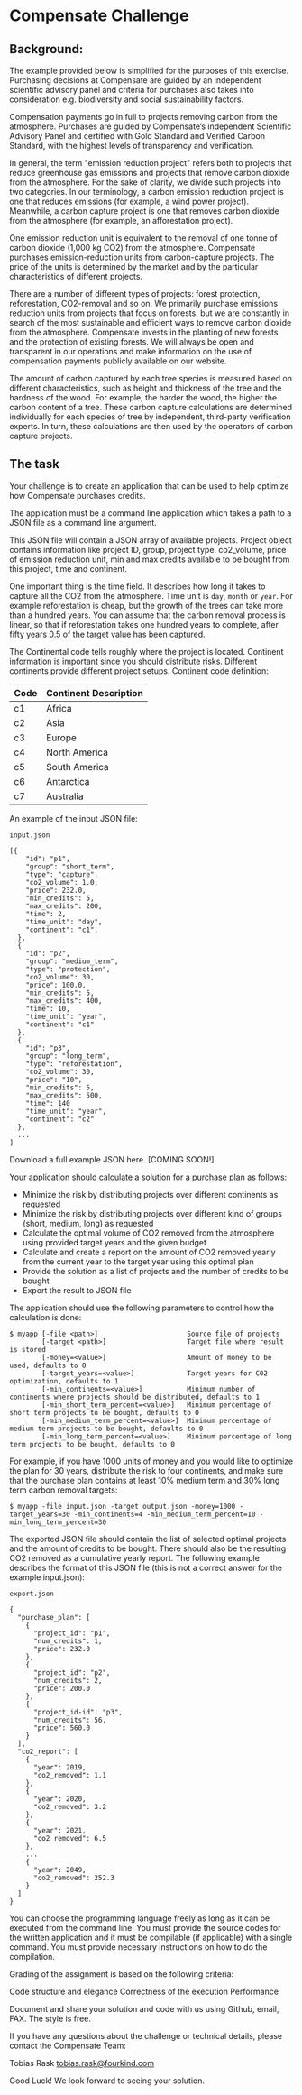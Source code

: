 # Compensate Challenge

## Background:

The example provided below is simplified for the purposes of this exercise. Purchasing decisions at Compensate are guided by an independent scientific advisory panel and criteria for purchases also takes into consideration e.g. biodiversity and social sustainability factors.

Compensation payments go in full to projects removing carbon from the atmosphere. Purchases are guided by Compensate’s independent Scientific Advisory Panel and certified with Gold Standard and Verified Carbon Standard, with the highest levels of transparency and verification.

In general, the term "emission reduction project" refers both to projects that reduce greenhouse gas emissions and projects that remove carbon dioxide from the atmosphere. For the sake of clarity, we divide such projects into two categories. In our terminology, a carbon emission reduction project is one that reduces emissions (for example, a wind power project). Meanwhile, a carbon capture project is one that removes carbon dioxide from the atmosphere (for example, an afforestation project).

One emission reduction unit is equivalent to the removal of one tonne of carbon dioxide (1,000 kg CO2) from the atmosphere. Compensate purchases emission-reduction units from carbon-capture projects. The price of the units is determined by the market and by the particular characteristics of different projects.

There are a number of different types of projects: forest protection, reforestation, CO2-removal and so on.
We primarily purchase emissions reduction units from projects that focus on forests, but we are constantly in search of the most sustainable and efficient ways to remove carbon dioxide from the atmosphere. Compensate invests in the planting of new forests and the protection of existing forests. We will always be open and transparent in our operations and make information on the use of compensation payments publicly available on our website.

The amount of carbon captured by each tree species is measured based on different characteristics, such as height and thickness of the tree and the hardness of the wood. For example, the harder the wood, the higher the carbon content of a tree. These carbon capture calculations are determined individually for each species of tree by independent, third-party verification experts. In turn, these calculations are then used by the operators of carbon capture projects.

## The task

Your challenge is to create an application that can be used to help optimize how Compensate purchases credits.

The application must be a command line application which takes a path to a JSON file as a command line argument.

This JSON file will contain a JSON array of available projects. Project object contains information like project ID, group, project type, co2_volume, price of emission reduction unit, min and max credits available to be bought from this project, time and continent.

One important thing is the time field. It describes how long it takes to capture all the CO2 from the atmosphere. Time unit is `day`, `month` or `year`. For example reforestation is cheap, but the growth of the trees can take more than a hundred years. You can assume that the carbon removal process is linear, so that if reforestation takes one hundred years to complete, after fifty years 0.5 of the target value has been captured.

The Continental code tells roughly where the project is located. Continent information is important since you should distribute risks. Different continents provide different project setups. Continent code definition:

| Code | Continent Description |
| --- | --- |
| c1 | Africa |
| c2 | Asia |
| c3 | Europe |
| c4 | North America |
| c5 | South America |
| c6 | Antarctica |
| c7 | Australia |

An example of the input JSON file:

```
input.json

[{
    "id": "p1",
    "group": "short_term",
    "type": "capture",
    "co2_volume": 1.0,
    "price": 232.0,
    "min_credits": 5,
    "max_credits": 200,
    "time": 2,
    "time_unit": "day",
    "continent": "c1",
  },
  {
    "id": "p2",
    "group": "medium_term",
    "type": "protection",
    "co2_volume": 30,
    "price": 100.0,
    "min_credits": 5,
    "max_credits": 400,
    "time": 10,
    "time_unit": "year",
    "continent": "c1"
  },
  {
    "id": "p3",
    "group": "long_term",
    "type": "reforestation",
    "co2_volume": 30,
    "price": "10",
    "min_credits": 5,
    "max_credits": 500,
    "time": 140
    "time_unit": "year",
    "continent": "c2"
  },
  ...
]
```

Download a full example JSON here. [COMING SOON!]

Your application should calculate a solution for a purchase plan as follows:
- Minimize the risk by distributing projects over different continents as requested
- Minimize the risk by distributing projects over different kind of groups (short, medium, long) as requested
- Calculate the optimal volume of CO2 removed from the atmosphere using provided target years and the given budget
- Calculate and create a report on the amount of CO2 removed yearly from the current year to the target year using this optimal plan
- Provide the solution as a list of projects and the number of credits to be bought
- Export the result to JSON file

The application should use the following parameters to control how the calculation is done:

```
$ myapp [-file <path>]                      Source file of projects
        [-target <path>]                    Target file where result is stored
        [-money=<value>]                    Amount of money to be used, defaults to 0
        [-target_years=<value>]             Target years for C02 optimization, defaults to 1
        [-min_continents=<value>]           Minimum number of continents where projects should be distributed, defaults to 1
        [-min_short_term_percent=<value>]   Minimum percentage of short term projects to be bought, defaults to 0
        [-min_medium_term_percent=<value>]  Minimum percentage of medium term projects to be bought, defaults to 0
        [-min_long_term_percent=<value>]    Minimum percentage of long term projects to be bought, defaults to 0
```

For example, if you have 1000 units of money and you would like to optimize the plan for 30 years, distribute the risk to four continents, and make sure that the purchase plan contains at least 10% medium term and 30% long term carbon removal targets:

```
$ myapp -file input.json -target output.json -money=1000 -target_years=30 -min_continents=4 -min_medium_term_percent=10 -min_long_term_percent=30
```

The exported JSON file should contain the list of selected optimal projects and the amount of credits to be bought. There should also be the resulting CO2 removed as a cumulative yearly report. The following example describes the format of this JSON file (this is not a correct answer for the example input.json):

```
export.json

{
  "purchase_plan": [
    {
      "project_id": "p1",
      "num_credits": 1,
      "price": 232.0
    },
    {
      "project_id": "p2",
      "num_credits": 2,
      "price": 200.0
    },
    {
      "project_id-id": "p3",
      "num_credits": 56,
      "price": 560.0
    }
  ],
  "co2_report": [
    {
      "year": 2019,
      "co2_removed": 1.1
    },
    {
      "year": 2020,
      "co2_removed": 3.2
    },
    {
      "year": 2021,
      "co2_removed": 6.5
    },
    ...
    {
      "year": 2049,
      "co2_removed": 252.3
    }
  ]
}
```

You can choose the programming language freely as long as it can be executed from the command line.
You must provide the source codes for the written application and it must be compilable (if applicable) with a single command. You must provide necessary instructions on how to do the compilation.

Grading of the assignment is based on the following criteria:

Code structure and elegance
Correctness of the execution
Performance

Document and share your solution and code with us using Github, email, FAX. The style is free.

If you have any questions about the challenge or technical details, please contact the Compensate Team:

Tobias Rask tobias.rask@fourkind.com

Good Luck! We look forward to seeing your solution.
